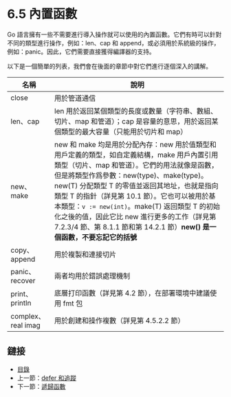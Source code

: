 # 6.5 內置函數

Go 語言擁有一些不需要進行導入操作就可以使用的內置函數。它們有時可以針對不同的類型進行操作，例如：len、cap 和 append，或必須用於系統級的操作，例如：panic。因此，它們需要直接獲得編譯器的支持。

以下是一個簡單的列表，我們會在後面的章節中對它們進行逐個深入的講解。

|名稱|說明|
|---|---|
|close|用於管道通信|
|len、cap|len 用於返回某個類型的長度或數量（字符串、數組、切片、map 和管道）；cap 是容量的意思，用於返回某個類型的最大容量（只能用於切片和 map）|
|new、make|new 和 make 均是用於分配內存：new 用於值類型和用戶定義的類型，如自定義結構，make 用戶內置引用類型（切片、map 和管道）。它們的用法就像是函數，但是將類型作爲參數：new(type)、make(type)。new(T) 分配類型 T 的零值並返回其地址，也就是指向類型 T 的指針（詳見第 10.1 節）。它也可以被用於基本類型：`v := new(int)`。make(T) 返回類型 T 的初始化之後的值，因此它比 new 進行更多的工作（詳見第 7.2.3/4 節、第 8.1.1 節和第 14.2.1 節）**new() 是一個函數，不要忘記它的括號**|
|copy、append|用於複製和連接切片|
|panic、recover|兩者均用於錯誤處理機制|
|print、println|底層打印函數（詳見第 4.2 節），在部署環境中建議使用 fmt 包|
|complex、real imag|用於創建和操作複數（詳見第 4.5.2.2 節）|

## 鏈接

- [目錄](directory.md)
- 上一節：[defer 和追蹤](06.4.md)
- 下一節：[遞歸函數](06.6.md)